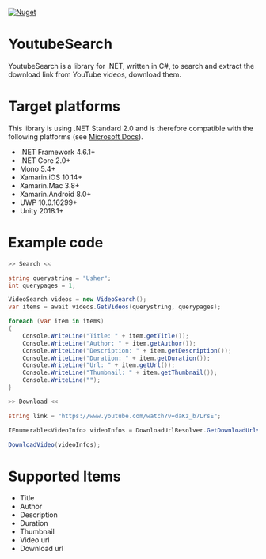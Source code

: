 [![Nuget](https://img.shields.io/nuget/v/YouTubeSearch)](https://www.nuget.org/packages/YouTubeSearch/)

# YoutubeSearch
YoutubeSearch is a library for .NET, written in C#, to search and extract the download link from YouTube videos, download them. 

# Target platforms

This library is using .NET Standard 2.0 and is therefore compatible with the following platforms (see [Microsoft Docs](https://docs.microsoft.com/de-de/dotnet/standard/net-standard#net-implementation-support)).
- .NET Framework 4.6.1+
- .NET Core 2.0+
- Mono 5.4+
- Xamarin.iOS 10.14+
- Xamarin.Mac 3.8+
- Xamarin.Android 8.0+
- UWP 10.0.16299+
- Unity 2018.1+

# Example code
```c#
>> Search <<

string querystring = "Usher";
int querypages = 1;

VideoSearch videos = new VideoSearch();
var items = await videos.GetVideos(querystring, querypages);

foreach (var item in items)
{
    Console.WriteLine("Title: " + item.getTitle());
    Console.WriteLine("Author: " + item.getAuthor());
    Console.WriteLine("Description: " + item.getDescription());
    Console.WriteLine("Duration: " + item.getDuration());
    Console.WriteLine("Url: " + item.getUrl());
    Console.WriteLine("Thumbnail: " + item.getThumbnail());
    Console.WriteLine("");
}

>> Download <<

string link = "https://www.youtube.com/watch?v=daKz_b7LrsE";

IEnumerable<VideoInfo> videoInfos = DownloadUrlResolver.GetDownloadUrls(link, false);

DownloadVideo(videoInfos);
```

# Supported Items

- Title
- Author
- Description
- Duration
- Thumbnail
- Video url
- Download url
